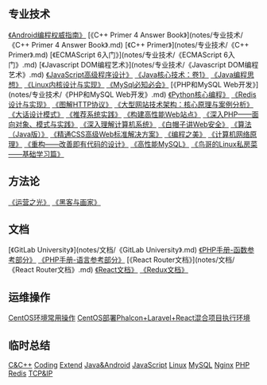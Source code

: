 ## [](#header-3)专业技术
<span id="zhuanyejishu"></span>
[《Android编程权威指南》](notes/专业技术/《Android编程权威指南》.md) 
 [《C++ Primer 4 Answer Book》](notes/专业技术/《C++ Primer 4 Answer Book》.md) 
 [《C++ Primer》](notes/专业技术/《C++ Primer》.md) 
 [《ECMAScript 6入门》](notes/专业技术/《ECMAScript 6入门》.md) 
 [《Javascript DOM编程艺术》](notes/专业技术/《Javascript DOM编程艺术》.md) 
 [《JavaScript高级程序设计》](notes/专业技术/《JavaScript高级程序设计》.md) 
 [《Java核心技术：卷1》](notes/专业技术/《Java核心技术：卷1》.md) 
 [《Java编程思想》](notes/专业技术/《Java编程思想》.md) 
 [《Linux内核设计与实现》](notes/专业技术/《Linux内核设计与实现》.md) 
 [《MySql必知必会》](notes/专业技术/《MySql必知必会》.md) 
 [《PHP和MySQL Web开发》](notes/专业技术/《PHP和MySQL Web开发》.md) 
 [《Python核心编程》](notes/专业技术/《Python核心编程》.md) 
 [《Redis设计与实现》](notes/专业技术/《Redis设计与实现》.md) 
 [《图解HTTP协议》](notes/专业技术/《图解HTTP协议》.md) 
 [《大型网站技术架构：核心原理与案例分析》](notes/专业技术/《大型网站技术架构：核心原理与案例分析》.md) 
 [《大话设计模式》](notes/专业技术/《大话设计模式》.md) 
 [《推荐系统实践》](notes/专业技术/《推荐系统实践》.md) 
 [《构建高性能Web站点》](notes/专业技术/《构建高性能Web站点》.md) 
 [《深入PHP——面向对象、模式与实践》](notes/专业技术/《深入PHP——面向对象、模式与实践》.md) 
 [《深入理解计算机系统》](notes/专业技术/《深入理解计算机系统》.md) 
 [《白帽子讲Web安全》](notes/专业技术/《白帽子讲Web安全》.md) 
 [《算法（Java版）》](notes/专业技术/《算法（Java版）》.md) 
 [《精通CSS高级Web标准解决方案》](notes/专业技术/《精通CSS高级Web标准解决方案》.md) 
 [《编程之美》](notes/专业技术/《编程之美》.md) 
 [《计算机网络原理》](notes/专业技术/《计算机网络原理》.md) 
 [《重构——改善即有代码的设计》](notes/专业技术/《重构——改善即有代码的设计》.md) 
 [《高性能MySQL》](notes/专业技术/《高性能MySQL》.md) 
 [《鸟哥的Linux私房菜——基础学习篇》](notes/专业技术/《鸟哥的Linux私房菜——基础学习篇》.md) 
 

## [](#header-3)方法论
<span id="fangfalun"></span>
[《运营之光》](notes/方法论/《运营之光》.md) 
 [《黑客与画家》](notes/方法论/《黑客与画家》.md) 
 

## [](#header-3)文档
<span id="wendang"></span>
[《GitLab University》](notes/文档/《GitLab University》.md) 
 [《PHP手册-函数参考部分》](notes/文档/《PHP手册-函数参考部分》.md) 
 [《PHP手册-语言参考部分》](notes/文档/《PHP手册-语言参考部分》.md) 
 [《React Router文档》](notes/文档/《React Router文档》.md) 
 [《React文档》](notes/文档/《React文档》.md) 
 [《Redux文档》](notes/文档/《Redux文档》.md) 
 

## [](#header-3)运维操作
<span id="yunweicaozuo"></span>
[CentOS环境常用操作](notes/运维操作/CentOS环境常用操作.md) 
 [CentOS部署Phalcon+Laravel+React混合项目执行环境](notes/运维操作/CentOS部署Phalcon+Laravel+React混合项目执行环境.md) 
 

## [](#header-3)临时总结
<span id="linshizongjie"></span>
[C&C++](notes/临时总结/C&C++.md) 
 [Coding](notes/临时总结/Coding.md) 
 [Extend](notes/临时总结/Extend.md) 
 [Java&Android](notes/临时总结/Java&Android.md) 
 [JavaScript](notes/临时总结/JavaScript.md) 
 [Linux](notes/临时总结/Linux.md) 
 [MySQL](notes/临时总结/MySQL.md) 
 [Nginx](notes/临时总结/Nginx.md) 
 [PHP](notes/临时总结/PHP.md) 
 [Redis](notes/临时总结/Redis.md) 
 [TCP&IP](notes/临时总结/TCP&IP.md) 
 

